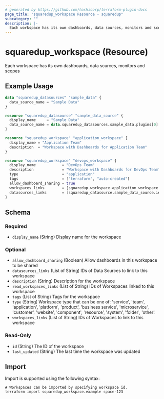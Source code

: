 ```yaml
---
# generated by https://github.com/hashicorp/terraform-plugin-docs
page_title: "squaredup_workspace Resource - squaredup"
subcategory: ""
description: |-
  Each workspace has its own dashboards, data sources, monitors and scopes
---
```


# squaredup_workspace (Resource)

Each workspace has its own dashboards, data sources, monitors and scopes

## Example Usage

```terraform
data "squaredup_datasources" "sample_data" {
  data_source_name = "Sample Data"
}

resource "squaredup_datasource" "sample_data_source" {
  display_name     = "Sample Data"
  data_source_name = data.squaredup_datasources.sample_data.plugins[0].display_name
}

resource "squaredup_workspace" "application_workspace" {
  display_name = "Application Team"
  description  = "Workspace with Dashboards for Application Team"
}

resource "squaredup_workspace" "devops_workspace" {
  display_name            = "DevOps Team"
  description             = "Workspace with Dashboards for DevOps Team"
  type                    = "application"
  tags                    = ["terraform", "auto-created"]
  allow_dashboard_sharing = true
  workspaces_links        = [squaredup_workspace.application_workspace.id]
  datasources_links       = [squaredup_datasource.sample_data_source.id]
}
```

<!-- schema generated by tfplugindocs -->
## Schema

### Required

- `display_name` (String) Display name for the workspace

### Optional

- `allow_dashboard_sharing` (Boolean) Allow dashboards in this workspace to be shared
- `datasources_links` (List of String) IDs of Data Sources to link to this workspace
- `description` (String) Description for the workspace
- `read_workspaces_links` (List of String) IDs of Workspaces linked to this workspace
- `tags` (List of String) Tags for the workspace
- `type` (String) Workspace type that can be one of: 'service', 'team', 'application', 'platform', 'product', 'business service', 'microservice', 'customer', 'website', 'component', 'resource', 'system', 'folder', 'other'.
- `workspaces_links` (List of String) IDs of Workspaces to link to this workspace

### Read-Only

- `id` (String) The ID of the workspace
- `last_updated` (String) The last time the workspace was updated

## Import

Import is supported using the following syntax:

```shell
# Workspaces can be imported by specifying workspace id.
terraform import squaredup_workspace.example space-123
```
